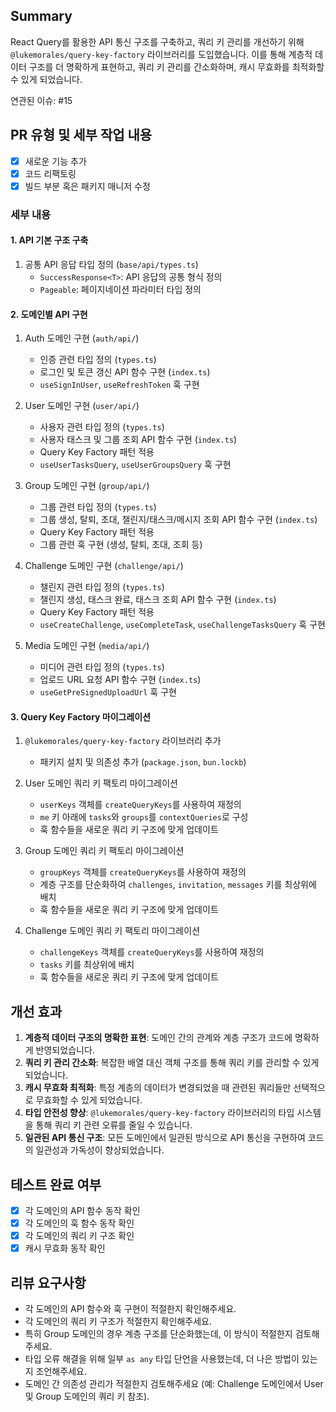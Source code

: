 ## Summary

React Query를 활용한 API 통신 구조를 구축하고, 쿼리 키 관리를 개선하기 위해 `@lukemorales/query-key-factory` 라이브러리를 도입했습니다. 이를 통해 계층적 데이터 구조를 더 명확하게 표현하고, 쿼리 키 관리를 간소화하며, 캐시 무효화를 최적화할 수 있게 되었습니다.

연관된 이슈: #15

## PR 유형 및 세부 작업 내용

- [x] 새로운 기능 추가
- [x] 코드 리팩토링
- [x] 빌드 부분 혹은 패키지 매니저 수정

### 세부 내용

#### 1. API 기본 구조 구축

1. 공통 API 응답 타입 정의 (`base/api/types.ts`)
   - `SuccessResponse<T>`: API 응답의 공통 형식 정의
   - `Pageable`: 페이지네이션 파라미터 타입 정의

#### 2. 도메인별 API 구현

1. Auth 도메인 구현 (`auth/api/`)

   - 인증 관련 타입 정의 (`types.ts`)
   - 로그인 및 토큰 갱신 API 함수 구현 (`index.ts`)
   - `useSignInUser`, `useRefreshToken` 훅 구현

2. User 도메인 구현 (`user/api/`)

   - 사용자 관련 타입 정의 (`types.ts`)
   - 사용자 태스크 및 그룹 조회 API 함수 구현 (`index.ts`)
   - Query Key Factory 패턴 적용
   - `useUserTasksQuery`, `useUserGroupsQuery` 훅 구현

3. Group 도메인 구현 (`group/api/`)

   - 그룹 관련 타입 정의 (`types.ts`)
   - 그룹 생성, 탈퇴, 초대, 챌린지/태스크/메시지 조회 API 함수 구현 (`index.ts`)
   - Query Key Factory 패턴 적용
   - 그룹 관련 훅 구현 (생성, 탈퇴, 초대, 조회 등)

4. Challenge 도메인 구현 (`challenge/api/`)

   - 챌린지 관련 타입 정의 (`types.ts`)
   - 챌린지 생성, 태스크 완료, 태스크 조회 API 함수 구현 (`index.ts`)
   - Query Key Factory 패턴 적용
   - `useCreateChallenge`, `useCompleteTask`, `useChallengeTasksQuery` 훅 구현

5. Media 도메인 구현 (`media/api/`)
   - 미디어 관련 타입 정의 (`types.ts`)
   - 업로드 URL 요청 API 함수 구현 (`index.ts`)
   - `useGetPreSignedUploadUrl` 훅 구현

#### 3. Query Key Factory 마이그레이션

1. `@lukemorales/query-key-factory` 라이브러리 추가

   - 패키지 설치 및 의존성 추가 (`package.json`, `bun.lockb`)

2. User 도메인 쿼리 키 팩토리 마이그레이션

   - `userKeys` 객체를 `createQueryKeys`를 사용하여 재정의
   - `me` 키 아래에 `tasks`와 `groups`를 `contextQueries`로 구성
   - 훅 함수들을 새로운 쿼리 키 구조에 맞게 업데이트

3. Group 도메인 쿼리 키 팩토리 마이그레이션

   - `groupKeys` 객체를 `createQueryKeys`를 사용하여 재정의
   - 계층 구조를 단순화하여 `challenges`, `invitation`, `messages` 키를 최상위에 배치
   - 훅 함수들을 새로운 쿼리 키 구조에 맞게 업데이트

4. Challenge 도메인 쿼리 키 팩토리 마이그레이션
   - `challengeKeys` 객체를 `createQueryKeys`를 사용하여 재정의
   - `tasks` 키를 최상위에 배치
   - 훅 함수들을 새로운 쿼리 키 구조에 맞게 업데이트

## 개선 효과

1. **계층적 데이터 구조의 명확한 표현**: 도메인 간의 관계와 계층 구조가 코드에 명확하게 반영되었습니다.
2. **쿼리 키 관리 간소화**: 복잡한 배열 대신 객체 구조를 통해 쿼리 키를 관리할 수 있게 되었습니다.
3. **캐시 무효화 최적화**: 특정 계층의 데이터가 변경되었을 때 관련된 쿼리들만 선택적으로 무효화할 수 있게 되었습니다.
4. **타입 안전성 향상**: `@lukemorales/query-key-factory` 라이브러리의 타입 시스템을 통해 쿼리 키 관련 오류를 줄일 수 있습니다.
5. **일관된 API 통신 구조**: 모든 도메인에서 일관된 방식으로 API 통신을 구현하여 코드의 일관성과 가독성이 향상되었습니다.

## 테스트 완료 여부

- [x] 각 도메인의 API 함수 동작 확인
- [x] 각 도메인의 훅 함수 동작 확인
- [x] 각 도메인의 쿼리 키 구조 확인
- [x] 캐시 무효화 동작 확인

## 리뷰 요구사항

- 각 도메인의 API 함수와 훅 구현이 적절한지 확인해주세요.
- 각 도메인의 쿼리 키 구조가 적절한지 확인해주세요.
- 특히 Group 도메인의 경우 계층 구조를 단순화했는데, 이 방식이 적절한지 검토해주세요.
- 타입 오류 해결을 위해 일부 `as any` 타입 단언을 사용했는데, 더 나은 방법이 있는지 조언해주세요.
- 도메인 간 의존성 관리가 적절한지 검토해주세요 (예: Challenge 도메인에서 User 및 Group 도메인의 쿼리 키 참조).
